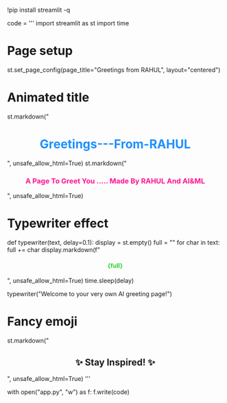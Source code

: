 !pip install streamlit -q

code = '''
import streamlit as st
import time

# Page setup
st.set_page_config(page_title="Greetings from RAHUL", layout="centered")

# Animated title
st.markdown("<h1 style='color:#1E90FF; text-align:center;'>Greetings---From-RAHUL</h1>", unsafe_allow_html=True)
st.markdown("<h3 style='color:#FF1493; text-align:center;'>A Page To Greet You ..... Made By RAHUL And AI&ML</h3>", unsafe_allow_html=True)

# Typewriter effect
def typewriter(text, delay=0.1):
    display = st.empty()
    full = ""
    for char in text:
        full += char
        display.markdown(f"<h4 style='text-align:center; color:#32CD32;'>{full}</h4>", unsafe_allow_html=True)
        time.sleep(delay)

typewriter("Welcome to your very own AI greeting page!")

# Fancy emoji
st.markdown("<h2 style='text-align:center;'>✨ Stay Inspired! ✨</h2>", unsafe_allow_html=True)
'''

with open("app.py", "w") as f:
    f.write(code)